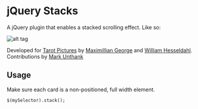 # jQuery Stacks
A jQuery plugin that enables a stacked scrolling effect. Like so:

![alt tag](https://raw.github.com/maximilliangeorge/jquery-stacks/master/img/illustration.gif)

Developed for [Tarot Pictures](http://www.tarotpictures.se) by [Maximillian George](http://www.maximilliangeorge.com) and [William Hesseldahl](http://www.williamhesseldahl.com). Contributions by [Mark Unthank](http://markunthank.co.uk)

## Usage
Make sure each card is a non-positioned, full width element.

    $(mySelector).stack();
